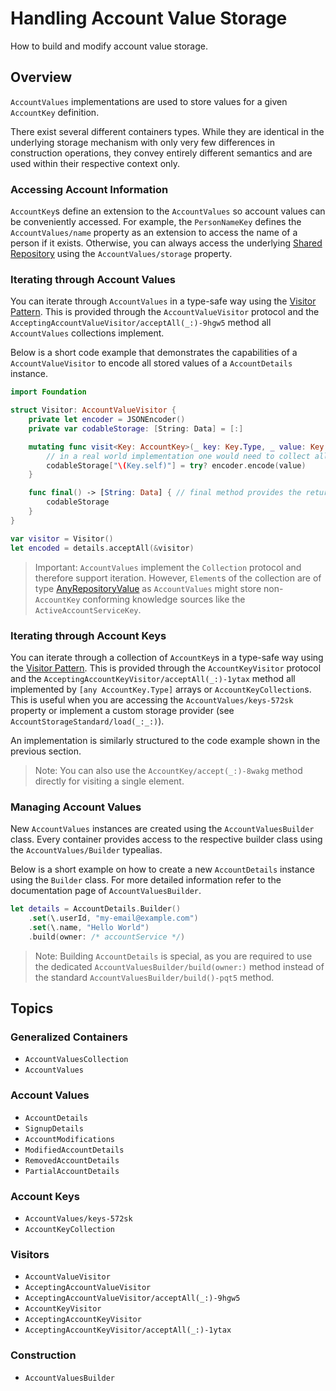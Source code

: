 # Handling Account Value Storage

How to build and modify account value storage.

<!--

This source file is part of the Spezi open-source project

SPDX-FileCopyrightText: 2023 Stanford University and the project authors (see CONTRIBUTORS.md)

SPDX-License-Identifier: MIT

-->

## Overview

``AccountValues`` implementations are used to store values for a given ``AccountKey`` definition.

There exist several different containers types. While they are identical in the underlying storage mechanism with only very
few differences in construction operations, they convey entirely different semantics and are used within their respective context only.

### Accessing Account Information 

``AccountKey``s define an extension to the ``AccountValues`` so account values can be conveniently accessed. For example, the
``PersonNameKey`` defines the ``AccountValues/name`` property as an extension to access the name of a person if it exists.
Otherwise, you can always access the underlying [Shared Repository](https://swiftpackageindex.com/stanfordspezi/spezifoundation/documentation/spezifoundation/shared-repository)
using the ``AccountValues/storage`` property.

### Iterating through Account Values

You can iterate through ``AccountValues`` in a type-safe way using the [Visitor Pattern](https://en.wikipedia.org/wiki/Visitor_pattern).
This is provided through the ``AccountValueVisitor`` protocol and the ``AcceptingAccountValueVisitor/acceptAll(_:)-9hgw5`` method all
``AccountValues`` collections implement.

Below is a short code example that demonstrates the capabilities of a ``AccountValueVisitor`` to encode all stored values of a ``AccountDetails`` instance.

```swift
import Foundation

struct Visitor: AccountValueVisitor {
    private let encoder = JSONEncoder()
    private var codableStorage: [String: Data] = [:]

    mutating func visit<Key: AccountKey>(_ key: Key.Type, _ value: Key.Value) {
        // in a real world implementation one would need to collect all thrown errors. We ignore them for the sake of the example.
        codableStorage["\(Key.self)"] = try? encoder.encode(value)
    }

    func final() -> [String: Data] { // final method provides the return type for `acceptAll`
        codableStorage
    }
}

var visitor = Visitor()
let encoded = details.acceptAll(&visitor)
```

> Important: ``AccountValues`` implement the `Collection` protocol and therefore support iteration. However, `Element`s of the collection are of type
    [AnyRepositoryValue](https://swiftpackageindex.com/stanfordspezi/spezifoundation/documentation/spezifoundation/anyrepositoryvalue) as ``AccountValues`` might store
    non-``AccountKey`` conforming knowledge sources like the ``ActiveAccountServiceKey``.

### Iterating through Account Keys

You can iterate through a collection of ``AccountKey``s in a type-safe way using the [Visitor Pattern](https://en.wikipedia.org/wiki/Visitor_pattern).
This is provided through the ``AccountKeyVisitor`` protocol and the ``AcceptingAccountKeyVisitor/acceptAll(_:)-1ytax`` method all implemented by
`[any AccountKey.Type]` arrays or ``AccountKeyCollection``s. This is useful when you are accessing the ``AccountValues/keys-572sk`` property or
implement a custom storage provider (see ``AccountStorageStandard/load(_:_:)``).

An implementation is similarly structured to the code example shown in the previous section.

> Note: You can also use the ``AccountKey/accept(_:)-8wakg`` method directly for visiting a single element.

### Managing Account Values

New ``AccountValues`` instances are created using the ``AccountValuesBuilder`` class. Every container provides access to the respective builder class
using the ``AccountValues/Builder`` typealias.

Below is a short example on how to create a new ``AccountDetails`` instance using the `Builder` class. For more detailed information refer
to the documentation page of ``AccountValuesBuilder``.

```swift
let details = AccountDetails.Builder()
    .set(\.userId, "my-email@example.com")
    .set(\.name, "Hello World")
    .build(owner: /* accountService */)
```

> Note: Building ``AccountDetails`` is special, as you are required to use the dedicated ``AccountValuesBuilder/build(owner:)`` method
    instead of the standard ``AccountValuesBuilder/build()-pqt5`` method.

## Topics

### Generalized Containers

- ``AccountValuesCollection``
- ``AccountValues``

### Account Values

- ``AccountDetails``
- ``SignupDetails``
- ``AccountModifications``
- ``ModifiedAccountDetails``
- ``RemovedAccountDetails``
- ``PartialAccountDetails``

### Account Keys

- ``AccountValues/keys-572sk``
- ``AccountKeyCollection``

### Visitors

- ``AccountValueVisitor``
- ``AcceptingAccountValueVisitor``
- ``AcceptingAccountValueVisitor/acceptAll(_:)-9hgw5``
- ``AccountKeyVisitor``
- ``AcceptingAccountKeyVisitor``
- ``AcceptingAccountKeyVisitor/acceptAll(_:)-1ytax``

### Construction

- ``AccountValuesBuilder``
